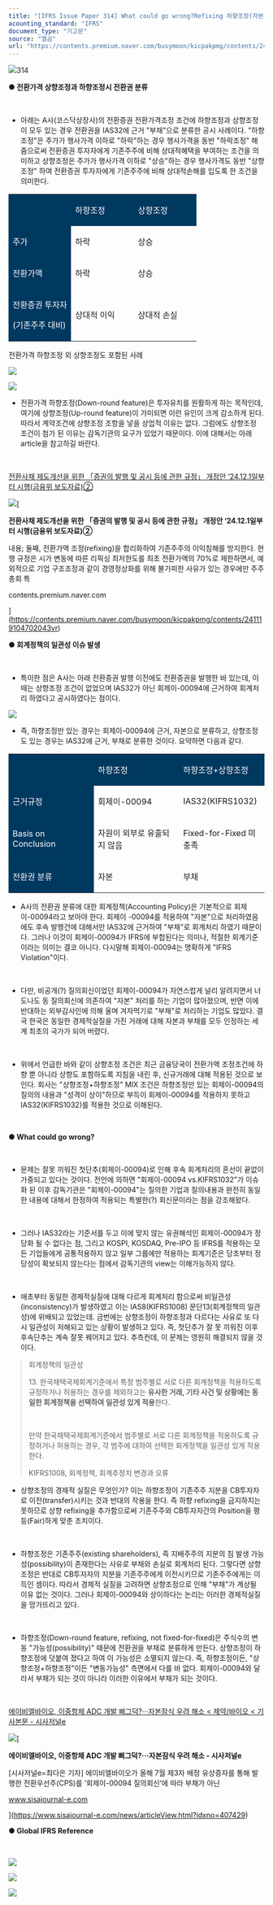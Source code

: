 ```yaml
---
title: "[IFRS Issue Paper 314] What could go wrong?Refixing 하향조정(자본, 회제이-00094) vs. 상향조정(부채, IAS32)"
acounting_standard: "IFRS"
document_type: "기고문"
source: "엘곰"
url: "https://contents.premium.naver.com/busymoon/kicpakpmg/contents/241210165348432mu"
---
```

![](https://n2.news.naver.com/l.gif?type=content)314

**● 전환가격 상향조정과 하향조정시 전환권 분류**

**​**

- 아래는 A사(코스닥상장사)의 전환증권 전환가격조정 조건에 하향조정과 상향조정이 모두 있는 경우 전환권을 IAS32에 근거 "부채"으로 분류한 공시 사례이다. "하향조정"은 주가가 행사가격 이하로 "하락"하는 경우 행사가격을 동반 "하락조정" 해 줌으로써 전환증권 투자자에게 기존주주에 비해 상대적혜택을 부여하는 조건을 의미하고 상향조정은 주가가 행사가격 이하로 "상승"하는 경우 행사가격도 동반 "상향조정" 하여 전환증권 투자자에게 기존주주에 비해 상대적손해를 입도록 한 조건을 의미한다.

<table style=""><tbody><tr><td colspan="1" rowspan="1" style="width: 33.33%; height: 43.0px;  background-color: #003960;"><div><p style=""><span style="color:#ffffff;">​</span></p></div></td><td colspan="1" rowspan="1" style="width: 33.33%; height: 43.0px;  background-color: #003960;"><div><p style=""><span style="color:#ffffff;">하향조정</span></p></div></td><td colspan="1" rowspan="1" style="width: 33.33%; height: 43.0px;  background-color: #003960;"><div><p style=""><span style="color:#ffffff;">상향조정</span></p></div></td></tr><tr><td colspan="1" rowspan="1" style="width: 33.33%; height: 43.0px;  background-color: #003960;"><div><p style=""><span style="color:#ffffff;">주가</span></p></div></td><td colspan="1" rowspan="1" style="width: 33.33%; height: 43.0px;  "><div><p style=""><span style="">하락</span></p></div></td><td colspan="1" rowspan="1" style="width: 33.33%; height: 43.0px;  "><div><p style=""><span style="">상승</span></p></div></td></tr><tr><td colspan="1" rowspan="1" style="width: 33.33%; height: 21.5px;  background-color: #003960;"><div><p style=""><span style="color:#ffffff;">전환가액</span></p></div></td><td colspan="1" rowspan="1" style="width: 33.33%; height: 21.5px;  "><div><p style=""><span style="">하락</span></p></div></td><td colspan="1" rowspan="1" style="width: 33.33%; height: 21.5px;  "><div><p style=""><span style="">상승</span></p></div></td></tr><tr><td colspan="1" rowspan="1" style="width: 33.33%; height: 21.5px;  background-color: #003960;"><div><p style=""><span style="color:#ffffff;">전환증권 투자자</span></p></div><div><p style=""><span style="color:#ffffff;">(기존주주 대비)</span></p></div></td><td colspan="1" rowspan="1" style="width: 33.33%; height: 21.5px;  "><div><p style=""><span style="">상대적 이익</span></p></div></td><td colspan="1" rowspan="1" style="width: 33.33%; height: 21.5px;  "><div><p style=""><span style="">상대적 손실</span></p></div></td></tr></tbody></table>

전환가격 하향조정 외 상향조정도 포함된 사례

![](https://scs-phinf.pstatic.net/MjAyNDEyMTBfNjIg/MDAxNzMzODEzOTg0OTE3.CaajuT9U7TFwmNrCrkaEUekSxuzry7btPNZ_geyuV9Qg.aObJWTvd4iRRTVHt0E0szeUbETmRcm5n8vBxaVxXplAg.PNG/image.png?type=w800)

![](https://scs-phinf.pstatic.net/MjAyNDEyMTBfMzEg/MDAxNzMzODE0MTM5Mzk1.C-2YMCUrgR0VHfKxpvq9cST14VqMsoDqZkMKbAGG_h0g.PblzGqx1N27Shr976nbYFl6nXxzm2HpssOXTZEzwRWAg.PNG/image.png?type=w800)

- 전환가격 하향조정(Down-round feature)은 투자유치를 원활하게 하는 목적인데, 여기에 상향조정(Up-round feature)이 가미되면 이런 유인이 크게 감소하게 된다. 따라서 계약조건에 상향조정 조항을 넣을 상업적 이유는 없다. 그럼에도 상향조정 조건이 첨가 된 이유는 감독기관의 요구가 있었기 때문이다. 이에 대해서는 아래 article을 참고하길 바란다.

​

[전환사채 제도개선을 위한 「증권의 발행 및 공시 등에 관한 규정」 개정안 ‘24.12.1일부터 시행(금융위 보도자료)②](https://contents.premium.naver.com/busymoon/kicpakpmg/contents/241119104702043vr)

[![](https://dthumb-phinf.pstatic.net/?src=%22https%3A%2F%2Fscs-phinf.pstatic.net%2FMjAyNDExMTlfMTg0%2FMDAxNzMxOTgwNzQ0NjY1.JBpNd4RqHBgwFq_HLCfpNwxns2YcPB2-tEzhFTCBw2cg.o7GwGM4pawodcu6pSeaOLLqcGIOCuCAiEXWnyjj12ZQg.JPEG%2F20241112_193944.jpg%3Ftype%3Dw800%22&type=ff500_300)](https://contents.premium.naver.com/busymoon/kicpakpmg/contents/241119104702043vr)[

**전환사채 제도개선을 위한 「증권의 발행 및 공시 등에 관한 규정」 개정안 ‘24.12.1일부터 시행(금융위 보도자료)②**

내용; 둘째, 전환가액 조정(refixing)을 합리화하여 기존주주의 이익침해를 방지한다. 현행 규정은 시가 변동에 따른 리픽싱 최저한도를 최초 전환가액의 70%로 제한하면서, 예외적으로 기업 구조조정과 같이 경영정상화를 위해 불가피한 사유가 있는 경우에만 주주총회 특

contents.premium.naver.com

](https://contents.premium.naver.com/busymoon/kicpakpmg/contents/241119104702043vr)

**● 회계정책의 일관성 이슈 발생**

​

- 특이한 점은 A사는 아래 전환증권 발행 이전에도 전환증권을 발행한 바 있는데, 이 때는 상향조정 조건이 없었으며 IAS32가 아닌 회제이-00094에 근거하여 회계처리 하였다고 공시하였다는 점이다.

![](https://scs-phinf.pstatic.net/MjAyNDEyMTBfNzkg/MDAxNzMzODE0MzUxODQ3.MBkpv8gvOl1iln0Y0BQ7UXf-X9G_KFNnxSSEZwnyEn4g.nCM0wMO0jwBzO3JRlbL5cHtR8GbpKyx1dsaSi_uGosUg.PNG/image.png?type=w800)

- 즉, 하향조정만 있는 경우는 회제이-00094에 근거, 자본으로 분류하고, 상향조정도 있는 경우는 IAS32에 근거, 부채로 분류한 것이다. 요약하면 다음과 같다.

<table style=""><tbody><tr><td colspan="1" rowspan="1" style="width: 33.33%; height: 43.0px;  background-color: #003960;"><div><p style=""><span style="color:#ffffff;">​</span></p></div></td><td colspan="1" rowspan="1" style="width: 33.33%; height: 43.0px;  background-color: #003960;"><div><p style=""><span style="color:#ffffff;">하향조정</span></p></div></td><td colspan="1" rowspan="1" style="width: 33.33%; height: 43.0px;  background-color: #003960;"><div><p style=""><span style="color:#ffffff;">하향조정+상향조정</span></p></div></td></tr><tr><td colspan="1" rowspan="1" style="width: 33.33%; height: 21.5px;  background-color: #003960;"><div><p style=""><span style="color:#ffffff;">근거규정</span></p></div></td><td colspan="1" rowspan="1" style="width: 33.33%; height: 21.5px;  "><div><p style=""><span style="">회제이-00094</span></p></div></td><td colspan="1" rowspan="1" style="width: 33.33%; height: 21.5px;  "><div><p style=""><span style="">IAS32(KIFRS1032)</span></p></div></td></tr><tr><td colspan="1" rowspan="1" style="width: 33.33%; height: 21.5px;  background-color: #003960;"><div><p style=""><span style="color:#ffffff;">Basis on Conclusion</span></p></div></td><td colspan="1" rowspan="1" style="width: 33.33%; height: 21.5px;  "><div><p style=""><span style="">자원이 외부로 유출되지 않음</span></p></div></td><td colspan="1" rowspan="1" style="width: 33.33%; height: 21.5px;  "><div><p style=""><span style="">Fixed-for-Fixed 미충족</span></p></div></td></tr><tr><td colspan="1" rowspan="1" style="width: 33.33%; height: 43.0px;  background-color: #003960;"><div><p style=""><span style="color:#ffffff;">전환권 분류</span></p></div></td><td colspan="1" rowspan="1" style="width: 33.33%; height: 43.0px;  "><div><p style=""><span style="">자본</span></p></div></td><td colspan="1" rowspan="1" style="width: 33.33%; height: 43.0px;  "><div><p style=""><span style="">부채</span></p></div></td></tr></tbody></table>

- A사의 전환권 분류에 대한 회계정책(Accounting Policy)은 기본적으로 회제이-00094라고 보아야 한다. 회제이 -00094를 적용하여 "자본"으로 처리하였음에도 후속 발행건에 대해서만 IAS32에 근거하여 "부채"로 회계처리 하였기 때문이다. 그러나 이것이 회제이-00094가 IFRS에 부합된다는 의미나, 적절한 회계기준이라는 의미는 결코 아니다. 다시말해 회제이-00094는 명확하게 "IFRS Violation"이다.

​

- 다만, 비공개(?) 질의회신이었던 회제이-00094가 자연스럽게 널리 알려지면서 너도나도 동 질의회신에 의존하여 "자본" 처리를 하는 기업이 많아졌으며, 반면 이에 반대하는 외부감사인에 의해 울며 겨자먹기로 "부채"로 처리하는 기업도 많았다. 결국 한국은 동일한 경제적실질을 가진 거래에 대해 자본과 부채를 모두 인정하는 세계 최초의 국가가 되어 버렸다.

​

- 위에서 언급한 바와 같이 상향조정 조건은 최근 금융당국이 전환가액 조정조건에 하향 뿐 아니라 상향도 포함하도록 지침을 내린 후, 신규거래에 대해 적용된 것으로 보인다. 회사는 "상향조정+하향조정" MIX 조건은 하향조정만 있는 회제이-00094의 질의의 내용과 "성격이 상이"하므로 부득이 회제이-00094를 적용하지 못하고 IAS32(KIFRS1032)를 적용한 것으로 이해된다.

​

**● What could go wrong?**

**​**

- 문제는 잘못 끼워진 첫단추(회제이-00094)로 인해 후속 회계처리의 혼선이 끝없이 가중되고 있다는 것이다. 전언에 의하면 "회제이-00094 vs.KIFRS1032"가 이슈화 된 이후 감독기관은 "회제이-00094"는 질의한 기업과 질의내용과 완전히 동일한 내용에 대해서 한정하여 적용되는 특별한(?) 회신문이라는 점을 강조해왔다.

​

- 그러나 IAS32라는 기준서를 두고 이에 맞지 않는 유권해석인 회제이-00094가 정당화 될 수 없다는 점, 그리고 KOSPI, KOSDAQ, Pre-IPO 등 IFRS를 적용하는 모든 기업들에게 공통적용하지 않고 일부 그룹에만 적용하는 회계기준은 당초부터 정당성이 확보되지 않는다는 점에서 감독기관의 view는 이해가능하지 않다.

​

- 애초부터 동일한 경제적실질에 대해 다르게 회계처리 함으로써 비일관성(inconsistency)가 발생하였고 이는 IAS8(KIFRS1008) 문단13(회계정책의 일관성)에 위배되고 있었는데. 금번에는 상향조정이 하향조정과 다르다는 사유로 또 다시 일관성이 저해되고 있는 상황이 발생하고 있다. 즉, 첫단추가 잘 못 끼워진 이후 후속단추는 계속 잘못 꿰어지고 있다. 추측컨데, 이 문제는 영원히 해결되지 않을 것이다.

> 회계정책의 일관성
> 
> 13\. 한국채택국제회계기준에서 특정 범주별로 서로 다른 회계정책을 적용하도록 규정하거나 허용하는 경우를 제외하고는 **유사한 거래, 기타 사건 및 상황에는 동일한 회계정책을 선택하여 일관성 있게 적용**한다.
> 
> ​
> 
> 만약 한국채택국제회계기준에서 범주별로 서로 다른 회계정책을 적용하도록 규정하거나 허용하는 경우, 각 범주에 대하여 선택한 회계정책을 일관성 있게 적용한다.
> 
> KIFRS1008, 회계정책, 회계추정치 변경과 오류

- 상향조정의 경제적 실질은 무엇인가? 이는 하향조정이 기존주주 지분을 CB투자자로 이전(transfer)시키는 것과 반대의 작용을 한다. 즉 하향 refixing을 금지하지는 못하므로 상향 refixing을 추가함으로써 기존주주와 CB투자자간의 Position을 평등(Fair)하게 맞춘 조치이다.

​

- 하향조정은 기존주주(existing shareholders), 즉 지배주주의 지분의 침 발생 가능성(possibility)이 존재한다는 사유로 부채와 손실로 회계처리 된다. 그렇다면 상향조정은 반대로 CB투자자의 지분을 기존주주에게 이전시키므로 기존주주에게는 이득인 셈이다. 따라서 경제적 실질을 고려하면 상향조정으로 인해 "부채"가 계상될 이유 없는 것이다. 그러나 회제이-00094와 상이하다는 논리는 이러한 경제적실질을 망가뜨리고 있다.

​

- 하향조정(Down-round feature, refixing, not fixed-for-fixed)은 주식수의 변동 "가능성(possibility)" 때문에 전환권을 부채로 분류하게 만든다. 상향조정이 하향조정에 덧붙여 졌다고 하여 이 가능성은 소멸되지 않는다. 즉, 하향조정이든, "상향조정+하향조정"이든 "변동가능성" 측면에서 다를 바 없다. 회제이-00094와 달라서 부채가 되는 것이 아니라 이러한 이유에서 부채가 되는 것이다.

​

[에이비엘바이오, 이중항체 ADC 개발 삐그덕?···자본잠식 우려 해소 < 제약/바이오 < 기사본문 - 시사저널e](https://www.sisajournal-e.com/news/articleView.html?idxno=407429)

[![](https://dthumb-phinf.pstatic.net/?src=%22https%3A%2F%2Fwww.sisajournal-e.com%2Fnews%2Fphoto%2F202411%2F407429_211969_3810.jpg%22&type=ff500_300)](https://www.sisajournal-e.com/news/articleView.html?idxno=407429)[

**에이비엘바이오, 이중항체 ADC 개발 삐그덕?···자본잠식 우려 해소 - 시사저널e**

\[시사저널e=최다은 기자\] 에이비엘바이오가 올해 7월 제3자 배정 유상증자를 통해 발행한 전환우선주(CPS)를 ‘회제이-00094 질의회신’에 따라 부채가 아닌

www.sisajournal-e.com

](https://www.sisajournal-e.com/news/articleView.html?idxno=407429)

**● Global IFRS Reference**

**​**

![](https://scs-phinf.pstatic.net/MjAyNDEyMTBfMjA1/MDAxNzMzODE3ODQxMzE3.Nmb-AbtMzzf9tR3M2MR7EydPTO4wgZ2y2_7wSdQJMNIg.VAW9jfQUiJgprzsMDy3HrvvLEt6voHm8Khx7EGUkhVMg.PNG/image.png?type=w800)

![](https://scs-phinf.pstatic.net/MjAyNDEyMTBfNTIg/MDAxNzMzODE3OTI5MzI0.WZzg3vf4JRV_qd26H8N1FHE6hsWN6tYZ__IYzFeJDDkg.DtIlOH5Jxl2v20FB0XZd3afISqyEBKrC8sWa0sQ2G94g.PNG/image.png?type=w800)

![](https://scs-phinf.pstatic.net/MjAyNDEyMTBfMjAg/MDAxNzMzODE4MDQ2Nzc3.pLJ5wV5C8xZXopnDZCNtg_vHkEWLFz1gt9ZHjY3eROEg.dFaDpRUdyrG3tuymEh5dGTQlaONm1Ma8kNHQrpqzH8wg.PNG/image.png?type=w800)

**​**